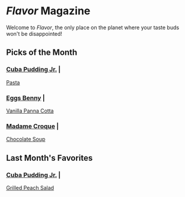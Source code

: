 # _Flavor_ Magazine

Welcome to _Flavor_, the only place on the planet where your taste buds won't be disappointed!



## Picks of the Month

### [Cuba Pudding Jr.](writer/cuba-pudding-jr.md) | 

[Pasta](recipe/feb/pasta.md)

### [Eggs Benny](writer/eggs-benny.md) | 

[Vanilla Panna Cotta](recipe/jan/vanilla-panna-cotta.md)

### [Madame Croque](writer/madame-croque.md) | 

[Chocolate Soup](recipe/jan/chocolate-soup.md)

## Last Month's Favorites

### [Cuba Pudding Jr.](writer/cuba-pudding-jr.md) | 

[Grilled Peach Salad](recipe/jan/grilled-peach-salad.md)